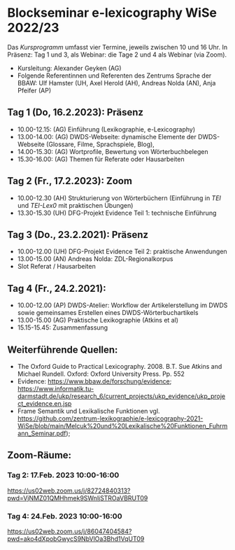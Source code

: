#  Blockseminar e-lexicography WiSe 2022/23

Das *Kursprogramm* umfasst vier Termine, jeweils zwischen 10 und 16 Uhr. In Präsenz: Tag 1 und 3, als Webinar: die Tage 2 und 4 als Webinar (via Zoom).
* Kursleitung: Alexander Geyken (AG)
* Folgende Referentinnen und Referenten des Zentrums Sprache der BBAW: Ulf Hamster (UH, Axel Herold (AH), Andreas Nolda (AN), Anja Pfeifer (AP) 


## Tag 1 (Do, 16.2.2023): Präsenz
* 10.00-12.15: (AG) Einführung (Lexikographie, e-Lexicography)
* 13.00-14.00: (AG) DWDS-Webseite: dynamische Elemente der DWDS-Webseite (Glossare, Filme, Sprachspiele, Blog), 
* 14.00-15.30: (AG) Wortprofile, Bewertung von Wörterbuchbelegen  
* 15.30-16.00: (AG) Themen für Referate oder Hausarbeiten

## Tag 2 (Fr., 17.2.2023): Zoom
* 10.00-12.30  (AH) Strukturierung von Wörterbüchern (Einführung in *TEI* und *TEI-Lex0* mit praktischen Übungen)
* 13.30-15.30  (UH) DFG-Projekt Evidence Teil 1: technische Einführung 

## Tag 3 (Do., 23.2.2021): Präsenz
* 10.00-12.00  (UH) DFG-Projekt Evidence Teil 2: praktische Anwendungen 
* 13.00-15.00  (AN) Andreas Nolda: ZDL-Regionalkorpus
* Slot Referat / Hausarbeiten

## Tag 4 (Fr., 24.2.2021):
* 10.00-12.00 (AP) DWDS-Atelier: Workflow der Artikelerstellung im DWDS sowie gemeinsames Erstellen eines DWDS-Wörterbuchartikels
* 13.00-15.00 (AG) Praktische Lexikographie (Atkins et al)
* 15.15-15.45: Zusammenfassung

## Weiterführende Quellen:
* The Oxford Guide to Practical Lexicography. 2008. B.T. Sue Atkins and Michael Rundell. Oxford: Oxford University Press. Pp. 552
* Evidence: https://www.bbaw.de/forschung/evidence; https://www.informatik.tu-darmstadt.de/ukp/research_6/current_projects/ukp_evidence/ukp_project_evidence.en.jsp
* Frame Semantik und Lexikalische Funktionen vgl. https://github.com/zentrum-lexikographie/e-lexicography-2021-WiSe/blob/main/Melcuk%20und%20Lexikalische%20Funktionen_Fuhrmann_Seminar.pdf);

## Zoom-Räume:
### Tag 2: 17.Feb. 2023 10:00-16:00 
https://us02web.zoom.us/j/82724840313?pwd=VjNMZ01QMHhmek9SWnljSTROaVBRUT09


### Tag 4: 24.Feb. 2023 10:00-16:00
https://us02web.zoom.us/j/86047404584?pwd=ako4dXpobGwycS9NbVlOa3Bhd1VqUT09
